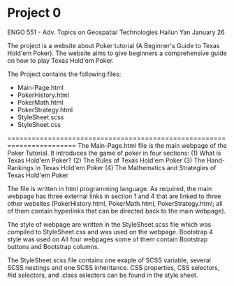# Project 0

ENGO 551 - Adv. Topics on Geospatial Technologies
Hailun Yan
January 26


The project is a website about Poker tutorial (A Beginner's Guide to Texas Hold'em Poker). The website aims to give beginners a comprehensive guide on how to play Texas Hold'em Poker.

The Project contains the following files:
 - Main-Page.html
 - PokerHistory.html
 - PokerMath.html
 - PokerStrategy.html
 - StyleSheet.scss
 - StyleSheet.css


=======================================================================
The Main-Page.html file is the main webpage of the Poker Tutorial. It introduces the game of poker in four sections: (1) What is Texas Hold'em Poker? (2) The Rules of Texas Hold'em Poker (3) The Hand-Rankings in Texas Hold'em Poker (4) The Mathematics and Strategies of Texas Hold'em Poker

The file is written in html programming language. As required, the main webpage has three external links in section 1 and 4 that are linked to three other websites (PokerHistory.html, PokerMath.html, PokerStrategy.html; all of them contain hyperlinks that can be directed back to the main webpage).

The style of webpage are written in the StyleSheet.scss file which was compiled to StyleSheet.css and was used on the webpage. Bootstrap 4 style was used on All four webpages some of them contain Bootstrap buttons and Bootstrap columns.

The StyleSheet.scss file contains one exaple of SCSS variable, several SCSS nestings and one SCSS inheritance. CSS properties, CSS selectors, #id selectors, and .class selectors can be found in the style sheet.

